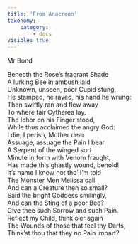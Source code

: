 ```yaml
---
title: 'From Anacreon'
taxonomy:
    category:
        - docs
visible: true
---
```


<div class="author">Mr Bond</div>

Beneath the Rose’s fragrant Shade  
A lurking Bee in ambush laid  
Unknown, unseen, poor Cupid stung,  
He stamped, he raved, his hand he wrung:  
Then swiftly ran and flew away  
To where fair Cytherea lay.  
The Ichor on his Finger stood,  
While thus acclaimed the angry God:  
I die, I perish, Mother dear  
Assuage, assuage the Pain I bear  
A Serpent of the winged sort  
Minute in form with Venom fraught,  
Has made this ghastly wound, behold!  
It’s name I know not tho’ I’m told  
The Monster Men Melissa call  
And can a Creature then so small?  
Said the bright Goddess smilingly,  
And can the Sting of a poor Bee?  
Give thee such Sorrow and such Pain.  
Reflect my Child, think o’er again  
The Wounds of those that feel thy Darts,  
Think’st thou that they no Pain impart?